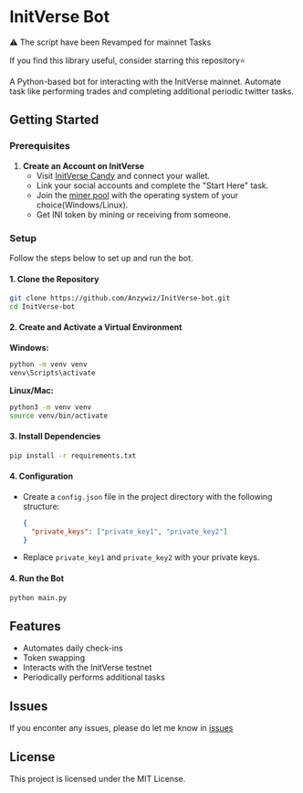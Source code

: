# InitVerse Bot
⚠️ The script have been Revamped for mainnet Tasks

If you find this library useful, consider starring this repository⭐️

A Python-based bot for interacting with the InitVerse mainnet. Automate task like performing trades and completing additional periodic twitter tasks.

## Getting Started

### Prerequisites

1. **Create an Account on InitVerse**
   - Visit [InitVerse Candy](https://candy.inichain.com/) and connect your wallet.
   - Link your social accounts and complete the "Start Here" task.
   - Join the [miner pool](https://inichain.gitbook.io/initverseinichain/inichain/mining-mainnet) with the operating system of your choice(Windows/Linux).
   - Get INI token by mining or receiving from someone.

### Setup

Follow the steps below to set up and run the bot.

#### 1. Clone the Repository
```bash
git clone https://github.com/Anzywiz/InitVerse-bot.git
cd InitVerse-bot
```

#### 2. Create and Activate a Virtual Environment

**Windows:**
```bash
python -m venv venv
venv\Scripts\activate
```

**Linux/Mac:**
```bash
python3 -m venv venv
source venv/bin/activate
```

#### 3. Install Dependencies
```bash
pip install -r requirements.txt
```

#### 4. Configuration
   - Create a `config.json` file in the project directory with the following structure:
     ```json
     {
       "private_keys": ["private_key1", "private_key2"]
     }
     ```
   - Replace `private_key1` and `private_key2` with your private keys.

#### 4. Run the Bot
```bash
python main.py
```

## Features

- Automates daily check-ins
- Token swapping
- Interacts with the InitVerse testnet
- Periodically performs additional tasks

## Issues
If you enconter any issues, please do let me know in [issues](https://github.com/Anzywiz/InitVerse-bot/issues)

## License

This project is licensed under the MIT License.
